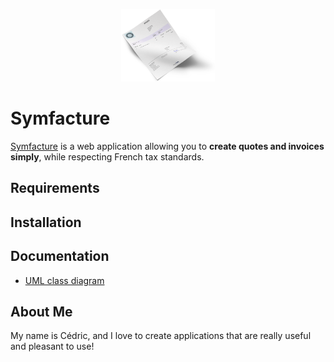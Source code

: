 <p align="center"><a href="#" target="_blank">
    <img src="/public/images/invoice.png" alt="Symfacture Logo" width="150px">
</a></p>
<h1>Symfacture</h1>

[Symfacture][1] is a web application allowing you to **create quotes and invoices simply**, while respecting French tax standards.

Requirements
------------

Installation
------------

Documentation
-------------
* [UML class diagram][2]

About Me
--------
My name is Cédric, and I love to create applications that are really useful and pleasant to use!

[1]: https://#
[2]: https://github.com/cedric816/symfacture/tree/master/documentation/uml-class-diagram.jpg
